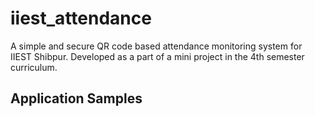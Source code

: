 # iiest_attendance

A simple and secure QR code based attendance monitoring system for IIEST Shibpur.
Developed as a part of a mini project in the 4th semester curriculum.

## Application Samples
